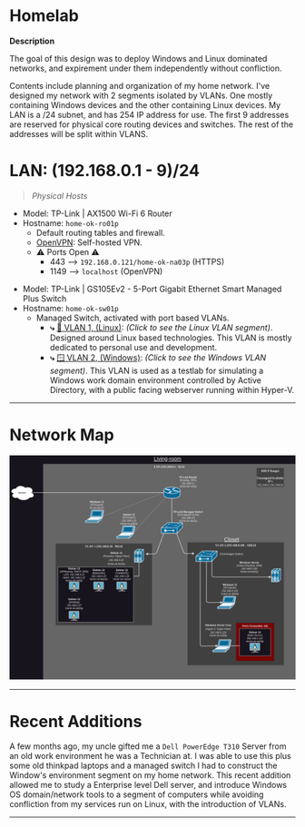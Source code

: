 # Homelab

**Description**

The goal of this design was to deploy Windows and Linux dominated networks, and expirement under them independently without confliction.

Contents include planning and organization of my home network. I've designed my network with 2 segments isolated by VLANs. One mostly containing Windows devices and the other containing Linux devices. My LAN is a /24 subnet, and has 254 IP address for use. The first 9 addresses are reserved for physical core routing devices and switches. The rest of the addresses will be split within VLANS.

# LAN: (192.168.0.1 - 9)/24

> *Physical Hosts*
- Model: TP-Link | AX1500 Wi-Fi 6 Router
- Hostname: `home-ok-ro01p`
  - Default routing tables and firewall.
  - [OpenVPN](https://github.com/OpenVPN/openvpn): Self-hosted VPN.
  - ⚠️ Ports Open ⚠️
    - 443 --> `192.168.0.121/home-ok-na03p` (HTTPS)
    - 1149 --> `localhost` (OpenVPN)
>
- Model: TP-Link | GS105Ev2 - 5-Port Gigabit Ethernet Smart Managed Plus Switch
- Hostname: `home-ok-sw01p`
  - Managed Switch, activated with port based VLANs.
    - **⤷** [🐧 VLAN 1, (Linux)](https://github.com/allenc125789/Homelab/blob/main/VLANs/Linux-VLAN.md#description): *(Click to see the Linux VLAN segment)*. Designed around Linux based technologies. This VLAN is mostly dedicated to personal use and development.
    - **⤷** [🪟 VLAN 2, (Windows)](https://github.com/allenc125789/Homelab/blob/main/VLANs/Windows-VLAN.md#description): *(Click to see the Windows VLAN segment)*. This VLAN is used as a testlab for simulating a Windows work domain environment controlled by Active Directory, with a public facing webserver running within Hyper-V.
______________________________________________________________________________

# Network Map

![Network Map.](https://github.com/allenc125789/Homelab/blob/main/images/Network-FlowChart.png)
______________________________________________________________________________

# Recent Additions

A few months ago, my uncle gifted me a `Dell PowerEdge T310` Server from an old work environment he was a Technician at. I was able to use this plus some old thinkpad laptops and a managed switch I had to construct the Window's environment segment on my home network. This recent addition allowed me to study a Enterprise level Dell server, and introduce Windows OS domain/network tools to a segment of computers while avoiding confliction from my services run on Linux, with the introduction of VLANs.
______________________________________________________________________________
